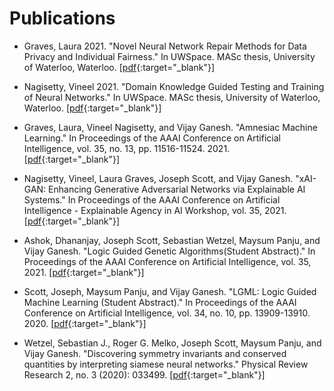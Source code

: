 # Publications

- Graves, Laura 2021. "Novel Neural Network Repair Methods for Data Privacy and Individual Fairness." In UWSpace. MASc thesis, University of Waterloo, Waterloo. [[pdf](http://hdl.handle.net/10012/17181){:target="_blank"}]


- Nagisetty, Vineel 2021. "Domain Knowledge Guided Testing and Training of Neural Networks." In UWSpace. MASc thesis, University of Waterloo, Waterloo. [[pdf](http://hdl.handle.net/10012/17181){:target="_blank"}]


- Graves, Laura, Vineel Nagisetty, and Vijay Ganesh. "Amnesiac Machine Learning." In Proceedings of the AAAI Conference on Artificial Intelligence, vol. 35, no. 13, pp. 11516-11524. 2021. [[pdf](https://arxiv.org/abs/2010.10981){:target="_blank"}]


- Nagisetty, Vineel, Laura Graves, Joseph Scott, and Vijay Ganesh. "xAI-GAN: Enhancing Generative Adversarial Networks via Explainable AI Systems." In Proceedings of the AAAI Conference on Artificial Intelligence - Explainable Agency in AI Workshop, vol. 35, 2021. [[pdf](https://arxiv.org/abs/2002.10438){:target="_blank"}]


- Ashok, Dhananjay, Joseph Scott, Sebastian Wetzel, Maysum Panju, and Vijay Ganesh. "Logic Guided Genetic Algorithms(Student Abstract)." In Proceedings of the AAAI Conference on Artificial Intelligence, vol. 35, 2021.
[[pdf](https://arxiv.org/abs/2010.11328){:target="_blank"}]


- Scott, Joseph, Maysum Panju, and Vijay Ganesh. "LGML: Logic Guided Machine Learning (Student Abstract)." In Proceedings of the AAAI Conference on Artificial Intelligence, vol. 34, no. 10, pp. 13909-13910. 2020. [[pdf](https://cs.uwaterloo.ca/~j29scott/pdfs/aaai20.pdf){:target="_blank"}]


- Wetzel, Sebastian J., Roger G. Melko, Joseph Scott, Maysum Panju, and Vijay Ganesh. "Discovering symmetry invariants and conserved quantities by interpreting siamese neural networks." Physical Review Research 2, no. 3 (2020): 033499. [[pdf](https://journals.aps.org/prresearch/abstract/10.1103/PhysRevResearch.2.033499){:target="_blank"}]


